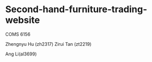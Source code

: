 # Second-hand-furniture-trading-website
COMS 6156 

Zhengnyu Hu (zh2317)
Zirui Tan (zt2219)

Ang Li(al3699)
